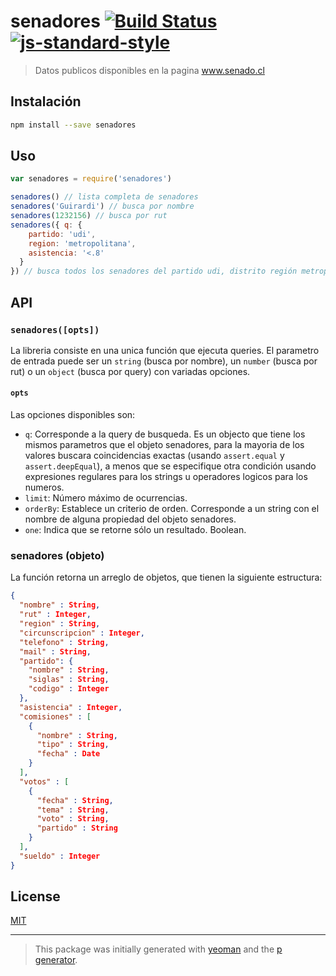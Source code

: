 # senadores [![Build Status](https://secure.travis-ci.org/YerkoPalma/senadores.svg?branch=master)](https://travis-ci.org/YerkoPalma/senadores) [![js-standard-style](https://img.shields.io/badge/code%20style-standard-brightgreen.svg?style=flat)](https://github.com/feross/standard)

> Datos publicos disponibles en la pagina www.senado.cl

## Instalación

```bash
npm install --save senadores
```

## Uso

```javascript
var senadores = require('senadores')

senadores() // lista completa de senadores
senadores('Guirardi') // busca por nombre
senadores(1232156) // busca por rut
senadores({ q: {
    partido: 'udi',
    region: 'metropolitana',
    asistencia: '<.8'
  }
}) // busca todos los senadores del partido udi, distrito región metropolitana con asistencia menor a 80%
```

## API

### `senadores([opts])`

La libreria consiste en una unica función que ejecuta queries. El parametro de entrada puede ser un `string` (busca por nombre), un `number` (busca por rut) o un `object` (busca por query) con variadas opciones.

#### `opts`

Las opciones disponibles son:

- `q`: Corresponde a la query de busqueda. Es un objecto que tiene los mismos parametros que el objeto senadores, para la mayoria de los valores buscara coincidencias exactas (usando `assert.equal` y `assert.deepEqual`), a menos que se especifique otra condición usando expresiones regulares para los strings u operadores logicos para los numeros.
- `limit`: Número máximo de ocurrencias.
- `orderBy`: Establece un criterio de orden. Corresponde a un string con el nombre de alguna propiedad del objeto senadores.
- `one`: Indica que se retorne sólo un resultado. Boolean.

### senadores (objeto)

La función retorna un arreglo de objetos, que tienen la siguiente estructura:

```json
{
  "nombre" : String,
  "rut" : Integer,
  "region" : String,
  "circunscripcion" : Integer,
  "telefono" : String,
  "mail" : String,
  "partido": {
    "nombre" : String,
    "siglas" : String,
    "codigo" : Integer
  },
  "asistencia" : Integer,
  "comisiones" : [
    {
      "nombre" : String,
      "tipo" : String,
      "fecha" : Date
    }
  ],
  "votos" : [
    {
      "fecha" : String,
      "tema" : String,
      "voto" : String,
      "partido" : String
    }
  ],
  "sueldo" : Integer
}
```

## License

[MIT](/license)

***

> This package was initially generated with [yeoman](http://yeoman.io) and the [p generator](https://github.com/johnotander/generator-p.git).
